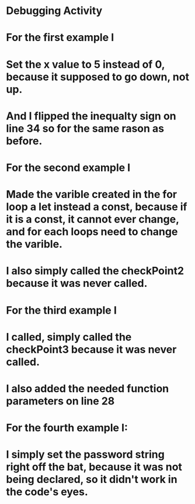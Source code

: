 # Debugging Activity

# For the first example I 
#   Set the x value to 5 instead of 0, because it supposed to go down, not up.
#   And I flipped the inequalty sign on line 34 so for the same rason as before.

# For the second example I
#   Made the varible created in the for loop a let instead a const, because if it is a const, it cannot ever change, and for each loops need to change the varible.
#   I also simply called the checkPoint2 because it was never called.

# For the third example I
#   I called, simply called the checkPoint3 because it was never called.
#   I also added the needed function parameters on line 28

# For the fourth example I:
#   I simply set the password string right off the bat, because it was not being declared, so it didn't work in the code's eyes.